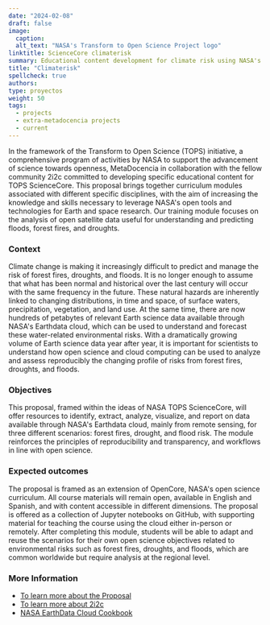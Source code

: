 ```yaml
---
date: "2024-02-08"
draft: false
image:
  caption: 
  alt_text: "NASA's Transform to Open Science Project logo"
linktitle: ScienceCore climaterisk
summary: Educational content development for climate risk using NASA's terrestrial data cloud. 
title: "Climaterisk"
spellcheck: true
authors: 
type: proyectos
weight: 50
tags:
  - projects
  - extra-metadocencia projects
  - current
---
```


In the framework of the Transform to Open Science (TOPS) initiative, a comprehensive program of activities by NASA to support the advancement of science towards openness, MetaDocencia in collaboration with the fellow community 2i2c committed to developing specific educational content for TOPS ScienceCore. This proposal brings together curriculum modules associated with different specific disciplines, with the aim of increasing the knowledge and skills necessary to leverage NASA's open tools and technologies for Earth and space research. Our training module focuses on the analysis of open satellite data useful for understanding and predicting floods, forest fires, and droughts.

### Context

Climate change is making it increasingly difficult to predict and manage the risk of forest fires, droughts, and floods. It is no longer enough to assume that what has been normal and historical over the last century will occur with the same frequency in the future. These natural hazards are inherently linked to changing distributions, in time and space, of surface waters, precipitation, vegetation, and land use. At the same time, there are now hundreds of petabytes of relevant Earth science data available through NASA's Earthdata cloud, which can be used to understand and forecast these water-related environmental risks. With a dramatically growing volume of Earth science data year after year, it is important for scientists to understand how open science and cloud computing can be used to analyze and assess reproducibly the changing profile of risks from forest fires, droughts, and floods.

### Objectives

This proposal, framed within the ideas of NASA TOPS ScienceCore, will offer resources to identify, extract, analyze, visualize, and report on data available through NASA's Earthdata cloud, mainly from remote sensing, for three different scenarios: forest fires, drought, and flood risk. The module reinforces the principles of reproducibility and transparency, and workflows in line with open science.

### Expected outcomes

The proposal is framed as an extension of OpenCore, NASA's open science curriculum. All course materials will remain open, available in English and Spanish, and with content accessible in different dimensions. The proposal is offered as a collection of Jupyter notebooks on GitHub, with supporting material for teaching the course using the cloud either in-person or remotely. After completing this module, students will be able to adapt and reuse the scenarios for their own open science objectives related to environmental risks such as forest fires, droughts, and floods, which are common worldwide but require analysis at the regional level.

### More Information
* [To learn more about the Proposal](https://zenodo.org/records/8212073 "Proposal")
* [To learn more about 2i2c](https://2i2c.org/ "2i2c website")
* [NASA EarthData Cloud Cookbook](https://nasa-openscapes.github.io/earthdata-cloud-cookbook/ "NASA EarthData Cloud Cookbook")





